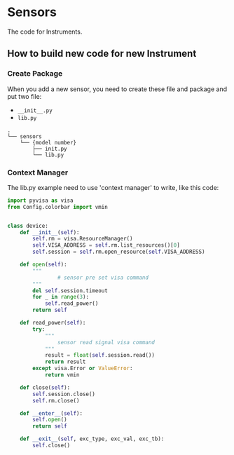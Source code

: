 # Sensors
The code for Instruments.
## How to build new code for new Instrument
### Create Package
When you add a new sensor, you need to create these file and package and put two file:
* `__init__.py`
* `lib.py`
```
.
└── sensors
    └── {model number}
        ├── init.py
        └── lib.py

```
### Context Manager
The lib.py example need to use 'context manager' to write, like this code:

```python
import pyvisa as visa
from Config.colorbar import vmin


class device:
    def __init__(self):
        self.rm = visa.ResourceManager()
        self.VISA_ADDRESS = self.rm.list_resources()[0]
        self.session = self.rm.open_resource(self.VISA_ADDRESS)

    def open(self):
        """
                # sensor pre set visa command
        """
        del self.session.timeout
        for _ in range(3):
            self.read_power()
        return self

    def read_power(self):
        try:
            """
                sensor read signal visa command
            """
            result = float(self.session.read())
            return result
        except visa.Error or ValueError:
            return vmin

    def close(self):
        self.session.close()
        self.rm.close()

    def __enter__(self):
        self.open()
        return self

    def __exit__(self, exc_type, exc_val, exc_tb):
        self.close()

```

